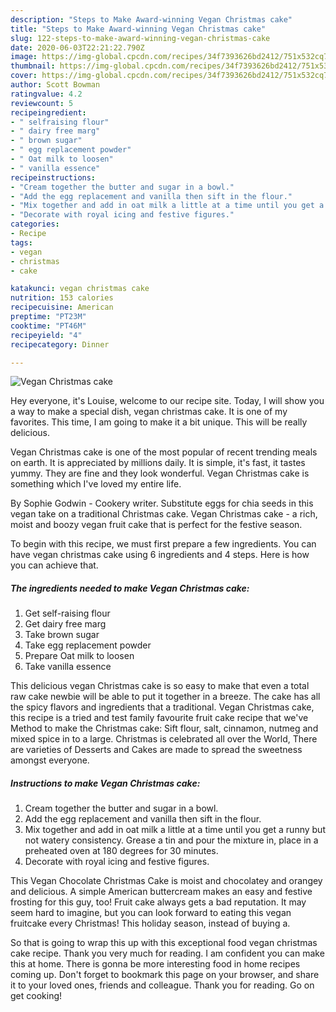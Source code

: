 ```yaml
---
description: "Steps to Make Award-winning Vegan Christmas cake"
title: "Steps to Make Award-winning Vegan Christmas cake"
slug: 122-steps-to-make-award-winning-vegan-christmas-cake
date: 2020-06-03T22:21:22.790Z
image: https://img-global.cpcdn.com/recipes/34f7393626bd2412/751x532cq70/vegan-christmas-cake-recipe-main-photo.jpg
thumbnail: https://img-global.cpcdn.com/recipes/34f7393626bd2412/751x532cq70/vegan-christmas-cake-recipe-main-photo.jpg
cover: https://img-global.cpcdn.com/recipes/34f7393626bd2412/751x532cq70/vegan-christmas-cake-recipe-main-photo.jpg
author: Scott Bowman
ratingvalue: 4.2
reviewcount: 5
recipeingredient:
- " selfraising flour"
- " dairy free marg"
- " brown sugar"
- " egg replacement powder"
- " Oat milk to loosen"
- " vanilla essence"
recipeinstructions:
- "Cream together the butter and sugar in a bowl."
- "Add the egg replacement and vanilla then sift in the flour."
- "Mix together and add in oat milk a little at a time until you get a runny but not watery consistency. Grease a tin and pour the mixture in, place in a preheated oven at 180 degrees for 30 minutes."
- "Decorate with royal icing and festive figures."
categories:
- Recipe
tags:
- vegan
- christmas
- cake

katakunci: vegan christmas cake 
nutrition: 153 calories
recipecuisine: American
preptime: "PT23M"
cooktime: "PT46M"
recipeyield: "4"
recipecategory: Dinner

---
```



![Vegan Christmas cake](https://img-global.cpcdn.com/recipes/34f7393626bd2412/751x532cq70/vegan-christmas-cake-recipe-main-photo.jpg)

Hey everyone, it's Louise, welcome to our recipe site. Today, I will show you a way to make a special dish, vegan christmas cake. It is one of my favorites. This time, I am going to make it a bit unique. This will be really delicious.

Vegan Christmas cake is one of the most popular of recent trending meals on earth. It is appreciated by millions daily. It is simple, it's fast, it tastes yummy. They are fine and they look wonderful. Vegan Christmas cake is something which I've loved my entire life.

By Sophie Godwin - Cookery writer. Substitute eggs for chia seeds in this vegan take on a traditional Christmas cake. Vegan Christmas cake - a rich, moist and boozy vegan fruit cake that is perfect for the festive season.


To begin with this recipe, we must first prepare a few ingredients. You can have vegan christmas cake using 6 ingredients and 4 steps. Here is how you can achieve that.

<!--inarticleads1-->

##### The ingredients needed to make Vegan Christmas cake:

1. Get  self-raising flour
1. Get  dairy free marg
1. Take  brown sugar
1. Take  egg replacement powder
1. Prepare  Oat milk to loosen
1. Take  vanilla essence


This delicious vegan Christmas cake is so easy to make that even a total raw cake newbie will be able to put it together in a breeze. The cake has all the spicy flavors and ingredients that a traditional. Vegan Christmas cake, this recipe is a tried and test family favourite fruit cake recipe that we&#39;ve Method to make the Christmas cake: Sift flour, salt, cinnamon, nutmeg and mixed spice in to a large. Christmas is celebrated all over the World, There are varieties of Desserts and Cakes are made to spread the sweetness amongst everyone. 

<!--inarticleads2-->

##### Instructions to make Vegan Christmas cake:

1. Cream together the butter and sugar in a bowl.
1. Add the egg replacement and vanilla then sift in the flour.
1. Mix together and add in oat milk a little at a time until you get a runny but not watery consistency. Grease a tin and pour the mixture in, place in a preheated oven at 180 degrees for 30 minutes.
1. Decorate with royal icing and festive figures.


This Vegan Chocolate Christmas Cake is moist and chocolatey and orangey and delicious. A simple American buttercream makes an easy and festive frosting for this guy, too! Fruit cake always gets a bad reputation. It may seem hard to imagine, but you can look forward to eating this vegan fruitcake every Christmas! This holiday season, instead of buying a. 

So that is going to wrap this up with this exceptional food vegan christmas cake recipe. Thank you very much for reading. I am confident you can make this at home. There is gonna be more interesting food in home recipes coming up. Don't forget to bookmark this page on your browser, and share it to your loved ones, friends and colleague. Thank you for reading. Go on get cooking!
